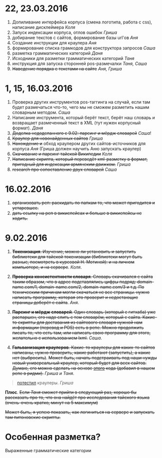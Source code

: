 # 22, 23.03.2016

1. Допиливание интерфейса корпуса (смена логотипа, работа с css), написание дисклеймера *Коля*
2. Запуск индексации корпуса, отлов ошибок *Гриша*
3. добирание текстов с сайтов, формирование базы url'ов *Аня*
4. Создание инструкции для краулера *Аня*
4. формирование списка грамкодов для конструктора запросов *Саша*
5. разметка грамматических категорий *Даня*
6. Исходники для разметки грамматических категорий *Таня*
7. инструкция для запуска сторонней pos-размечалки *Таня, Саша*
8. ~~Наведение порядка с текстами на сайте~~ *Аня, Гриша*



# 1, 15, 16.03.2016

1. Проверка других инструментов pos-таггинга на случай, если там будет размечаться что-то, чего мы не сможем разметить нашим словарным методом. *Саша*
2. Написание инструмента, который берёт текст, берёт наш словарь и возвращает размеченный текст в XML (тут нужен корпусный формат). *Даня*
3. ~~Доделка недоделанного с 9.02: парсинг и мёрдж словарей~~ *Саша*!
4. ~~Краулер для новонайденных сайтов~~ *Гриша*
3. ~~Нахождение и~~ обход краулером других сайтов-источников для корпуса *Аня* (Гриша должен научить Аню запускать краулер)
4. ~~Скачивание и парсинг тайской Википедии~~ *Коля*
5. ~~Написание скрипта, который переведёт xml-разметку в формат, пригодный для индексации армянским движком.~~ *Гриша*
6. ~~research про сопоставление двух словарей~~ *Саша*
 


# 16.02.2016

1. ~~организовать реп: раскидать по папкам то, что может пригодится и устаревшее.~~
2. ~~дать ссылку на реп в викиспейсах и больше в викиспейсы не ходить.~~

# 9.02.2016

1. ~~**Токенизация**. Изучение, можно ли установить и запустить библиотеки для тайской токенизации (библиотеки могут быть разные, посмотреть в курсовой Н. Мотиной): и на личном компьютере, и на сервере~~. *Коля*.

2. ~~**Проверка консистентности словаря**. Словарь скачивался с сайта таким образом, что в адрес подставлялись цифры подряд: domain-name.com/1, domain-name.com/2, domain-name.com/3 и т.д. По техническим причинам могли скачаться не все страницы. нужно написать программу, которая это проверит и недостающие страницы доберёт с сайта~~. *Аня*.

3. ~~**Парсинг и мёрдж словарей**. Один словарь (который с гитхаба) уже распаршен, его надо слить с тем словарём, который с сайта. Какие-то скрипты для доставания из сайтового словаря нужной нам информации (перевод и POS) есть в репе. Можно продолжить писать то, что есть там, или написать свою программу для этого, желательно с использованием lxml.~~ *Саша*.

4. ~~**Гальванизация краулеров**. Какие-то краулеры для каких-то сайтов написаны, нужно проверить, какие работают (запустить), а какие нет (выбросить)~~. ~~Может быть, начать подстраивать под наши нужды новый универсальный краулер, который будет для всех сайтов. Думаю, его можно сделать на основе [этого](http://pi-code.blogspot.ru/search/label/%D0%BA%D1%80%D0%B0%D1%83%D0%BB%D0%B5%D1%80) кода (добавил в нашем репе в ридми).~~ *Гриша и Таня*.
> [потестил](https://github.com/nevmenandr/thai-language/blob/master/crawler_test.md) краулеры. *Гриша*

**Плюс**. ~~Если *Таня* сможет прийти в следующий раз, хорошо бы рассказать про то, что она найдёт про исследования тайского языка (очень-очень кратко, минут на 5 максимум)~~

~~Может быть, я успею показать, как логиниться на сервере и запускать там питоновские скрипты.~~


# Особенная разметка?

Выраженные грамматические категории
